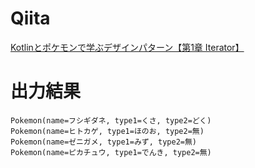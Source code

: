# Qiita
[Kotlinとポケモンで学ぶデザインパターン【第1章 Iterator】](https://qiita.com/rui_qma/items/4d4fd9a85834485519cb)

# 出力結果
```
Pokemon(name=フシギダネ, type1=くさ, type2=どく)
Pokemon(name=ヒトカゲ, type1=ほのお, type2=無)
Pokemon(name=ゼニガメ, type1=みず, type2=無)
Pokemon(name=ピカチュウ, type1=でんき, type2=無)
```
